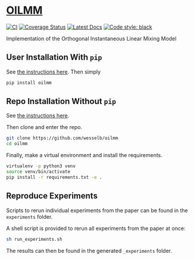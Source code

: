 # [OILMM](http://github.com/wesselb/oilmm)

[![CI](https://github.com/wesselb/oilmm/workflows/CI/badge.svg?branch=master)](https://github.com/wesselb/oilmm/actions?query=workflow%3ACI)
[![Coverage Status](https://coveralls.io/repos/github/wesselb/oilmm/badge.svg?branch=master&service=github)](https://coveralls.io/github/wesselb/oilmm?branch=master)
[![Latest Docs](https://img.shields.io/badge/docs-latest-blue.svg)](https://wesselb.github.io/oilmm)
[![Code style: black](https://img.shields.io/badge/code%20style-black-000000.svg)](https://github.com/psf/black)


Implementation of the Orthogonal Instantaneous Linear Mixing Model

## User Installation With `pip`

See [the instructions here](https://gist.github.com/wesselb/4b44bf87f3789425f96e26c4308d0adc).
Then simply

```bash
pip install oilmm
```

## Repo Installation Without `pip`

See [the instructions here](https://gist.github.com/wesselb/4b44bf87f3789425f96e26c4308d0adc).

Then clone and enter the repo.

```bash
git clone https://github.com/wesselb/oilmm
cd oilmm
```

Finally, make a virtual environment and install the requirements.

```bash
virtualenv -p python3 venv
source venv/bin/activate
pip install -r requirements.txt -e .
```

## Reproduce Experiments

Scripts to rerun individual experiments from the paper can be found in the
`experiments` folder.

A shell script is provided to rerun all experiments from the paper at once:

```bash
sh run_experiments.sh
```

The results can then be found in the generated `_experiments` folder.

